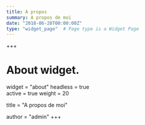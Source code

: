 ```yaml
---
title: A propos
summary: A propos de moi
date: "2018-06-28T00:00:00Z"
type: "widget_page"  # Page type is a Widget Page
---
```


+++
# About widget.
widget = "about"
headless = true  
active = true
weight = 20  

title = "A propos de moi"

author = "admin"
+++
